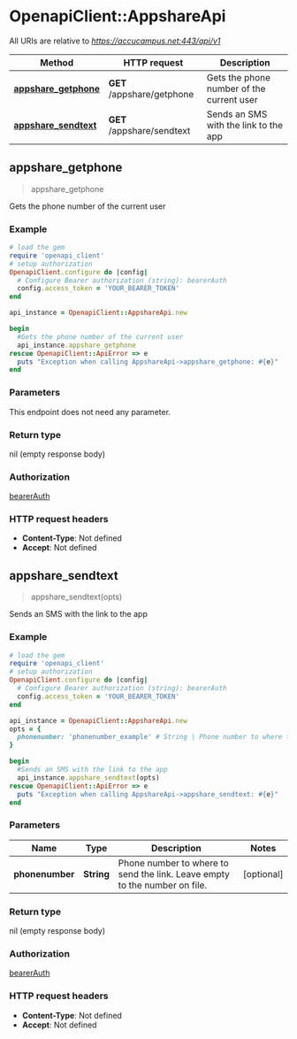 # OpenapiClient::AppshareApi

All URIs are relative to *https://accucampus.net:443/api/v1*

Method | HTTP request | Description
------------- | ------------- | -------------
[**appshare_getphone**](AppshareApi.md#appshare_getphone) | **GET** /appshare/getphone | Gets the phone number of the current user
[**appshare_sendtext**](AppshareApi.md#appshare_sendtext) | **GET** /appshare/sendtext | Sends an SMS with the link to the app



## appshare_getphone

> appshare_getphone

Gets the phone number of the current user

### Example

```ruby
# load the gem
require 'openapi_client'
# setup authorization
OpenapiClient.configure do |config|
  # Configure Bearer authorization (string): bearerAuth
  config.access_token = 'YOUR_BEARER_TOKEN'
end

api_instance = OpenapiClient::AppshareApi.new

begin
  #Gets the phone number of the current user
  api_instance.appshare_getphone
rescue OpenapiClient::ApiError => e
  puts "Exception when calling AppshareApi->appshare_getphone: #{e}"
end
```

### Parameters

This endpoint does not need any parameter.

### Return type

nil (empty response body)

### Authorization

[bearerAuth](../README.md#bearerAuth)

### HTTP request headers

- **Content-Type**: Not defined
- **Accept**: Not defined


## appshare_sendtext

> appshare_sendtext(opts)

Sends an SMS with the link to the app

### Example

```ruby
# load the gem
require 'openapi_client'
# setup authorization
OpenapiClient.configure do |config|
  # Configure Bearer authorization (string): bearerAuth
  config.access_token = 'YOUR_BEARER_TOKEN'
end

api_instance = OpenapiClient::AppshareApi.new
opts = {
  phonenumber: 'phonenumber_example' # String | Phone number to where to send the link. Leave empty to the number on file.
}

begin
  #Sends an SMS with the link to the app
  api_instance.appshare_sendtext(opts)
rescue OpenapiClient::ApiError => e
  puts "Exception when calling AppshareApi->appshare_sendtext: #{e}"
end
```

### Parameters


Name | Type | Description  | Notes
------------- | ------------- | ------------- | -------------
 **phonenumber** | **String**| Phone number to where to send the link. Leave empty to the number on file. | [optional] 

### Return type

nil (empty response body)

### Authorization

[bearerAuth](../README.md#bearerAuth)

### HTTP request headers

- **Content-Type**: Not defined
- **Accept**: Not defined

